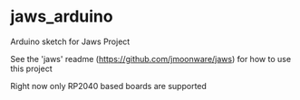# jaws_arduino
Arduino sketch for Jaws Project

See the 'jaws' readme (https://github.com/jmoonware/jaws) for how to use this project

Right now only RP2040 based boards are supported
